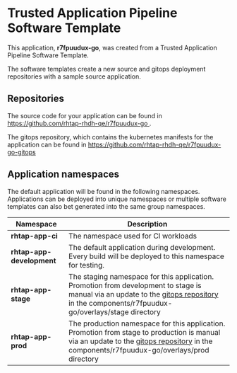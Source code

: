 # Trusted Application Pipeline Software Template

This application, **r7fpuudux-go**, was created from a Trusted Application Pipeline Software Template.

The software templates create a new source and gitops deployment repositories with a sample source application. 

## Repositories

The source code for your application can be found in [https://github.com/rhtap-rhdh-qe/r7fpuudux-go ](https://github.com/rhtap-rhdh-qe/r7fpuudux-go ).
 
The gitops repository, which contains the kubernetes manifests for the application can be found in 
[https://github.com/rhtap-rhdh-qe/r7fpuudux-go-gitops ](https://github.com/rhtap-rhdh-qe/r7fpuudux-go-gitops ) 

## Application namespaces 

The default application will be found in the following namespaces. Applications can be deployed into unique namespaces or multiple software templates can also bet generated into the same group namespaces.  

|  Namespace   |  Description   |  
| -------- | -------- |
| **rhtap-app-ci** | The namespace used for CI workloads |
| **rhtap-app-development** | The default application during development. Every build will be deployed to this namespace for testing. |
| **rhtap-app-stage** | The staging namespace for this application. Promotion from development to stage is manual via an update to the [gitops repository](https://github.com/rhtap-rhdh-qe/r7fpuudux-go-gitops ) in the components/r7fpuudux-go/overlays/stage directory |
| **rhtap-app-prod** | The production namespace for this application. Promotion from stage to production is manual via an update to the [gitops repository](https://github.com/rhtap-rhdh-qe/r7fpuudux-go-gitops ) in the components/r7fpuudux-go/overlays/prod directory |